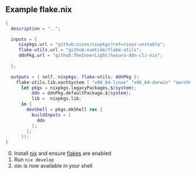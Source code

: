 ## Example flake.nix

```nix
{
  description = "..";

  inputs = {
     nixpkgs.url = "github:nixos/nixpkgs?ref=nixos-unstable";
     flake-utils.url = "github:numtide/flake-utils";
     ddnPkg.url = "github:TheInnerLight/hasura-ddn-cli-nix";
     
  };

  outputs = { self, nixpkgs, flake-utils, ddnPkg }:
    flake-utils.lib.eachSystem [ "x86_64-linux" "x86_64-darwin" "aarch64-darwin" ] (system:
      let pkgs = nixpkgs.legacyPackages.${system};
          ddn = ddnPkg.defaultPackage.${system};
          lib =  nixpkgs.lib;
      in {
        devShell = pkgs.mkShell rec {
          buildInputs = [
            ddn
          ];
        };
      });
}
```

0. Install [nix](https://nixos.org/) and ensure [flakes](https://nixos.wiki/wiki/Flakes) are enabled
1. Run `nix develop`
2. `ddn` is now available in your shell
